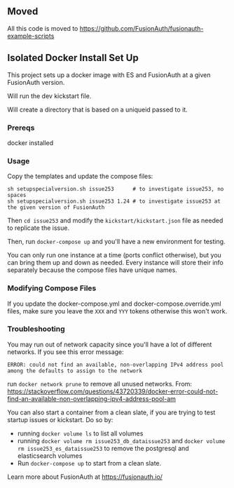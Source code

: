 ## Moved

All this code is moved to https://github.com/FusionAuth/fusionauth-example-scripts


## Isolated Docker Install Set Up

This project sets up a docker image with ES and FusionAuth at a given FusionAuth version. 

Will run the dev kickstart file.

Will create a directory that is based on a uniqueid passed to it.

### Prereqs

docker installed

### Usage

Copy the templates and update the compose files:

```
sh setupspecialversion.sh issue253      # to investigate issue253, no spaces
sh setupspecialversion.sh issue253 1.24 # to investigate issue253 at the given version of FusionAuth
```

Then `cd issue253` and modify the `kickstart/kickstart.json` file as needed to replicate the issue.

Then, run `docker-compose up` and you'll have a new environment for testing.

You can only run one instance at a time (ports conflict otherwise), but you can bring them up and down as needed. Every instance will store their info separately because the compose files have unique names.

### Modifying Compose Files

If you update the docker-compose.yml and docker-compose.override.yml files, make sure you leave the `XXX` and `YYY` tokens otherwise this won't work.

### Troubleshooting

You may run out of network capacity since you'll have a lot of different networks. If you see this error message:

```
ERROR: could not find an available, non-overlapping IPv4 address pool among the defaults to assign to the network
```

run `docker network prune` to remove all unused networks. From: https://stackoverflow.com/questions/43720339/docker-error-could-not-find-an-available-non-overlapping-ipv4-address-pool-am

You can also start a container from a clean slate, if you are trying to test startup issues or kickstart. Do so by:

* running `docker volume ls` to list all volumes 
* running `docker volume rm issue253_db_dataissue253` and `docker volume rm issue253_es_dataissue253` to remove the postgresql and elasticsearch volumes
* Run `docker-compose up` to start from a clean slate.


Learn more about FusionAuth at https://fusionauth.io/

